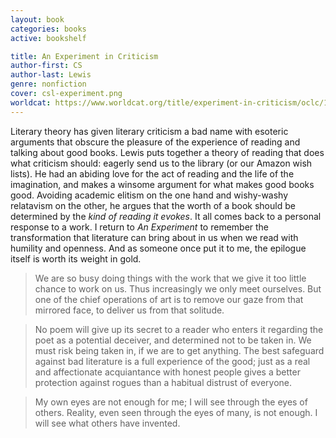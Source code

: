 ```yaml
---
layout: book
categories: books
active: bookshelf

title: An Experiment in Criticism
author-first: CS
author-last: Lewis
genre: nonfiction
cover: csl-experiment.png
worldcat: https://www.worldcat.org/title/experiment-in-criticism/oclc/1018690
---
```


Literary theory has given literary criticism a bad name with esoteric arguments that obscure the pleasure of the experience of reading and talking about good books. Lewis puts together a theory of reading that does what criticism should: eagerly send us to the library (or our Amazon wish lists). He had an abiding love for the act of reading and the life of the imagination, and makes a winsome argument for what makes good books good. Avoiding academic elitism on the one hand and wishy-washy relatavism on the other, he argues that the worth of a book should be determined by the *kind of reading it evokes*. It all comes back to a personal response to a work. I return to *An Experiment* to remember the transformation that literature can bring about in us when we read with humility and openness. And as someone once put it to me, the epilogue itself is worth its weight in gold.

> We are so busy doing things with the work that we give it too little chance to work on us. Thus increasingly we only meet ourselves. But one of the chief operations of art is to remove our gaze from that mirrored face, to deliver us from that solitude.

> No poem will give up its secret to a reader who enters it regarding the poet as a potential deceiver, and determined not to be taken in. We must risk being taken in, if we are to get anything. The best safeguard against bad literature is a full experience of the good; just as a real and affectionate acquiantance with honest people gives a better protection against rogues than a habitual distrust of everyone.

> My own eyes are not enough for me; I will see through the eyes of others. Reality, even seen through the eyes of many, is not enough. I will see what others have invented.